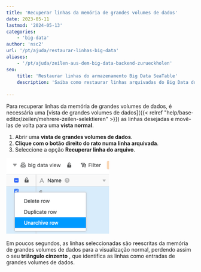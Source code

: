 ```yaml
---
title: 'Recuperar linhas da memória de grandes volumes de dados'
date: 2023-05-11
lastmod: '2024-05-13'
categories:
    - 'big-data'
author: 'nsc2'
url: '/pt/ajuda/restaurar-linhas-big-data'
aliases:
    - '/pt/ajuda/zeilen-aus-dem-big-data-backend-zurueckholen'
seo:
    title: 'Restaurar linhas do armazenamento Big Data SeaTable'
    description: 'Saiba como restaurar linhas arquivadas do Big Data do SeaTable e devolvê-las a uma visualização normal com eficiência.'

---
```


Para recuperar linhas da memória de grandes volumes de dados, é necessária uma [vista de grandes volumes de dados]({{< relref "help/base-editor/zeilen/mehrere-zeilen-selektieren" >}}) as linhas desejadas e movê-las de volta para uma **vista normal**.

1. Abrir uma **vista de grandes volumes de dados**.
2. **Clique com o botão direito do rato numa linha arquivada**.
3. Seleccione a opção **Recuperar linha do arquivo**.

![Recuperar entradas do backend de Big Data](images/unarchive-rows-out-of-the-big-data-backend.png)

Em poucos segundos, as linhas seleccionadas são reescritas da memória de grandes volumes de dados para a visualização normal, perdendo assim o seu **triângulo cinzento** , que identifica as linhas como entradas de grandes volumes de dados.
